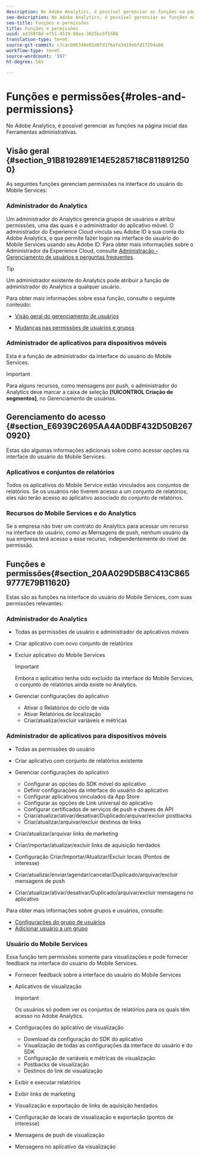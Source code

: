```yaml
---
description: No Adobe Analytics, é possível gerenciar as funções na página inicial das Ferramentas administrativas.
seo-description: No Adobe Analytics, é possível gerenciar as funções na página inicial das Ferramentas administrativas.
seo-title: Funções e permissões
title: Funções e permissões
uuid: ad350f8d-ef51-4519-98aa-3025bc0f5588
translation-type: tm+mt
source-git-commit: c7cac006340e01d0fd1f6afe3419e6fd17294a98
workflow-type: tm+mt
source-wordcount: '597'
ht-degree: 56%

---
```



# Funções e permissões{#roles-and-permissions}

No Adobe Analytics, é possível gerenciar as funções na página inicial das Ferramentas administrativas.

## Visão geral {#section_91B8192891E14E5285718C8118912500}

As seguintes funções gerenciam permissões na interface do usuário do Mobile Services:

### Administrador do Analytics

Um administrador do Analytics gerencia grupos de usuários e atribui permissões, uma das quais é o administrador do aplicativo móvel. O administrador do Experience Cloud vincula seu Adobe ID à sua conta do Adobe Analytics, o que permite fazer logon na interface do usuário do Mobile Services usando seu Adobe ID. Para obter mais informações sobre o Administrador da Experience Cloud, consulte [Administração - Gerenciamento de usuários e perguntas frequentes](https://docs.adobe.com/content/help/pt-BR/core-services/interface/manage-users-and-products/admin-getting-started.html).

>[!TIP]
>
>Um administrador existente do Analytics pode atribuir a função de administrador do Analytics a qualquer usuário.

Para obter mais informações sobre essa função, consulte o seguinte conteúdo:

* [Visão geral do gerenciamento de usuários](https://docs.adobe.com/content/help/pt-BR/analytics/admin/user-product-management/user-management/users.html)

* [Mudanças nas permissões de usuários e grupos](https://docs.adobe.com/content/help/pt-BR/analytics/admin/user-product-management/user-management/permissions-changes.html)

### Administrador de aplicativos para dispositivos móveis

Esta é a função de administrador da interface do usuário do Mobile Services.

>[!IMPORTANT]
>
>Para alguns recursos, como mensagens por push, o administrador do Analytics deve marcar a caixa de seleção **[!UICONTROL Criação de segmentos]**, no Gerenciamento de usuários.

## Gerenciamento do acesso {#section_E6939C2695AA4A0DBF432D50B2670920}

Estas são algumas informações adicionais sobre como acessar opções na interface do usuário do Mobile Services:

### Aplicativos e conjuntos de relatórios

Todos os aplicativos do Mobile Service estão vinculados aos conjuntos de relatórios. Se os usuários não tiverem acesso a um conjunto de relatórios, eles não terão acesso ao aplicativo associado do conjunto de relatórios.

### Recursos do Mobile Services e do Analytics

Se a empresa não tiver um contrato do Analytics para acessar um recurso na interface do usuário, como as Mensagens de push, nenhum usuário da sua empresa terá acesso a esse recurso, independentemente do nível de permissão.

## Funções e permissões{#section_20AA029D5B8C413C8659777E79B11620}

Estas são as funções na interface do usuário do Mobile Services, com suas permissões relevantes:

### Administrador do Analytics

* Todas as permissões de usuário e administrador de aplicativos móveis
* Criar aplicativo com novo conjunto de relatórios
* Excluir aplicativo do Mobile Services

   >[!IMPORTANT]
   >
   >Embora o aplicativo tenha sido excluído da interface do Mobile Services, o conjunto de relatórios ainda existe no Analytics.

* Gerenciar configurações do aplicativo

   * Ativar o Relatórios do ciclo de vida
   * Ativar Relatórios de localização
   * Criar/atualizar/excluir variáveis e métricas

### Administrador de aplicativos para dispositivos móveis

* Todas as permissões do usuário
* Criar aplicativo com conjunto de relatórios existente
* Gerenciar configurações do aplicativo

   * Configurar as opções do SDK móvel do aplicativo
   * Definir configurações da interface do usuário do aplicativo
   * Configurar aplicativos vinculados da App Store
   * Configurar as opções de Link universal do aplicativo
   * Configurar certificados de serviços de push e chaves de API
   * Criar/atualizar/ativar/desativar/Duplicado/arquivar/excluir postbacks
   * Criar/atualizar/arquivar/excluir destinos de links

* Criar/atualizar/arquivar links de marketing
* Criar/importar/atualizar/excluir links de aquisição herdados
* Configuração Criar/Importar/Atualizar/Excluir locais (Pontos de interesse)
* Criar/atualizar/enviar/agendar/cancelar/Duplicado/arquivar/excluir mensagens de push
* Criar/atualizar/ativar/desativar/Duplicado/arquivar/excluir mensagens no aplicativo

Para obter mais informações sobre grupos e usuários, consulte:

* [Configurações do grupo de usuários](https://docs.adobe.com/content/help/pt-BR/analytics/admin/user-product-management/user-groups/groups.html)
* [Adicionar usuário a um grupo](https://docs.adobe.com/content/help/pt-BR/analytics/admin/user-product-management/user-management/t-add-user-to-group.html)

### Usuário do Mobile Services

Essa função tem permissões somente para visualizações e pode fornecer feedback na interface do usuário do Mobile Services.

* Fornecer feedback sobre a interface do usuário do Mobile Services
* Aplicativos de visualização

   >[!IMPORTANT]
   >
   >Os usuários só podem ver os conjuntos de relatórios para os quais têm acesso no Adobe Analytics.

* Configurações do aplicativo de visualização

   * Download da configuração do SDK do aplicativo
   * Visualização de todas as configurações da interface do usuário e do SDK
   * Configuração de variáveis e métricas de visualização
   * Postbacks de visualização
   * Destinos do link de visualização

* Exibir e executar relatórios
* Exibir links de marketing
* Visualização e exportação de links de aquisição herdados
* Configuração de locais de visualização e exportação (pontos de interesse)
* Mensagens de push de visualização
* Mensagens no aplicativo da visualização
